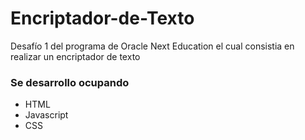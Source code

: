 # Encriptador-de-Texto
Desafío 1 del programa de Oracle Next Education el cual consistia en realizar un encriptador de texto

### Se desarrollo ocupando
* HTML
* Javascript
* CSS
